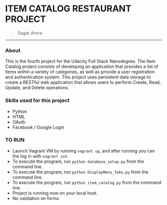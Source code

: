 # ITEM CATALOG RESTAURANT PROJECT

> Sagar Arora

-----------------------------------------------------------

### About

This is the fourth project for the Udacity Full Stack Nanodegree. The Item Catalog project consists of developing an application that provides a list of items within a variety of categories, as well as provide a user registration and authentication system. This project uses persistent data storage to create a RESTful web application that allows users to perform Create, Read, Update, and Delete operations.



### Skills used for this project

- Python
- HTML
- OAuth
- Facebook / Google Login


### TO RUN

* Launch Vagrant VM by running `vagrant up`, and after running you can the log in with `vagrant ssh`.
* To execute the program, run `python database_setup.py` from the command line.
* To execute the program, run `python DisplayMenu_fake.py` from the command line.
* To execute the program, run `python item_catalog.py` from the command line.
* Project is running now on your local host.
* No validation on forms